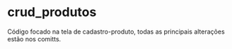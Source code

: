# crud_produtos
 Código focado na tela de cadastro-produto, todas as principais alterações estão nos comitts.
